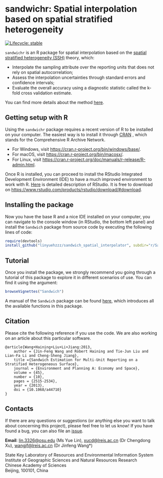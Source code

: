 
<!-- README.md is generated from README.Rmd. Please edit that file -->

# sandwichr: Spatial interpolation based on spatial stratified heterogeneity

<!-- badges: start -->

[![Lifecycle:
stable](https://img.shields.io/badge/lifecycle-stable-brightgreen.svg)](https://lifecycle.r-lib.org/articles/stages.html#stable)
<!-- [![R-CMD-check](https://github.com/linyuehzzz/sandwich_spatial_interpolator/workflows/R-CMD-check/badge.svg)](https://github.com/linyuehzzz/sandwich_spatial_interpolator/actions) -->
<!-- badges: end -->

`sandwichr` is an R package for spatial interpolation based on the
[spatial stratified heterogeneity (SSH)](http://www.geodetector.cn/)
theory, which:

  - Interpolate the sampling attribute over the reporting units that
    does not rely on spatial autocorrelation;
  - Assess the interpolation uncertainties through standard errors and
    confidence intervals;
  - Evaluate the overall accuracy using a diagnostic statistic called
    the k-fold cross validation estimate.

You can find more details about the method
[here](https://journals.sagepub.com/doi/10.1068/a44710).

## Getting setup with R

Using the `sandwichr` package requires a recent version of R to be
installed on your computer. The easiest way is to install it through
[CRAN](https://cran.r-project.org/) , which stands for the Comprehensive
R Archive Network.

  - For Windows, visit <https://cran.r-project.org/bin/windows/base/>.
  - For macOS, visit <https://cran.r-project.org/bin/macosx/>.
  - For Linux, visit
    <https://cran.r-project.org/doc/manuals/r-release/R-admin.html>.

Once R is installed, you can proceed to install the RStudio Integrated
Development Environment (IDE) to have a much improved environment to
work with R. [Here](https://www.rstudio.com/products/rstudio/) is
detailed description of RStudio. It is free to download on
<https://www.rstudio.com/products/rstudio/download/#download>.

## Installing the package

Now you have the base R and a nice IDE installed on your computer, you
can navigate to the console window (in RStudio, the bottom left panel)
and install the `Sandwich` package from source code by executing the
following lines of code:

``` r
require(devtools)
install_github("linyuehzzz/sandwich_spatial_interpolator", subdir="r/Sandwich", build_vignettes = TRUE)
```

## Tutorial

Once you install the package, we strongly recommend you going through a
tutorial of this package to explore it in different scenarios of use.
You can find it using the argument:

``` r
browseVignettes("Sandwich")
```

A manual of the `Sandwich` package can be found
[here](https://github.com/linyuehzzz/sandwich_spatial_interpolator/blob/master/r/Sandwich_1.0.0.pdf),
which introduces all the available functions in this package.

## Citation

Please cite the following reference if you use the code. We are also
working on an article about this particular software.

    @article{Wang+Haining+Liu+Li+Jiang:2013,
        author = {Jin-Feng Wang and Robert Haining and Tie-Jun Liu and Lian-Fa Li and Cheng-Sheng Jiang},
        title ={Sandwich Estimation for Multi-Unit Reporting on a Stratified Heterogeneous Surface},
        journal = {Environment and Planning A: Economy and Space},
        volume = {45},
        number = {10},
        pages = {2515-2534},
        year = {2013},
        doi = {10.1068/a44710}
    }

## Contacts

If there are any questions or suggestions (or anything else you want to
talk about concerning this project), please feel free to let us know\!
If you have found a bug, you can also file an
[issue](https://github.com/linyuehzzz/sandwich_spatial_interpolator/issues).

**Email**: lin.3326@osu.edu (Ms Yue Lin), xucd@lreis.ac.cn (Dr Chengdong
Xu), wangjf@lreis.ac.cn (Dr Jinfeng Wang\*)

State Key Laboratory of Resources and Environmental Information System  
Institute of Geographic Sciences and Natural Resources Research  
Chinese Academy of Sciences  
Beijing, 100101, China
